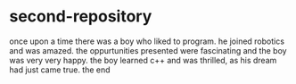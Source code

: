 # second-repository
once upon a time there was a boy who liked to program. he joined robotics and 
was amazed. the oppurtunities presented were fascinating and the boy was very 
very happy. the boy learned c++ and was thrilled, as his dream had just came 
true. the end
